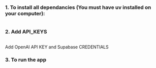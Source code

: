 ### 1. To install all dependancies (You must have uv installed on your computer):
```bash uv sync
```

### 2. Add API_KEYS
```bash cp .env.example .env
```
Add OpenAI API KEY and Supabase CREDENTIALS


### 3. To run the app

```bash streamlit run streamlit_app.py
```